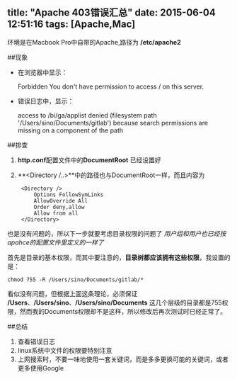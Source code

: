 title: "Apache 403错误汇总"
date: 2015-06-04 12:51:16
tags: [Apache,Mac]
---

环境是在Macbook Pro中自带的Apache,路径为 **/etc/apache2**

##现象

- 在浏览器中显示：

	Forbidden You don't have permission to access / on this server.
<!-- more -->
- 错误日志中，显示：

	access to /bi/ga/applist denied (filesystem path '/Users/sino/Documents/gitlab') because search permissions are missing on a component of the path

##排查

1. **http.conf**配置文件中的**DocumentRoot** 已经设置好

2. **<Directory /..>**中的路径也与DocumentRoot一样，而且内容为

		<Directory />
			Options FollowSymLinks
			AllowOverride All
			Order deny,allow
			Allow from all
		</Directory>

也是没有问题的，所以下一步就要考虑目录权限的问题了
*用户组和用户也已经按apahce的配置文件里定义的一样了*

首先是目录的基本权限，而其中要注意的，**目录树都应该拥有这些权限**，我设置的是：

	chmod 755 -R /Users/sino/Documents/gitlab/*

看似没有问题，但根据上面这条理论，必须保证 **/Users**、**/Users/sino**、**/Users/sino/Documents** 这几个层级的目录都是755权限，然而我的Documents权限却不是这样，所以修改后再次测试时已经正常了。

##总结

1. 查看错误日志
2. linux系统中文件的权限要特别注意
3. 上网搜索时，不要一味地使用一套关键词，而是多多更换可能的关键词，或者更多使用Google